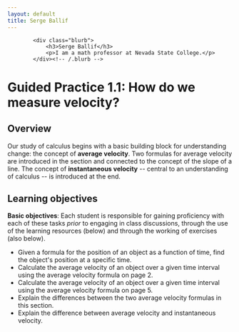 ```yaml
---
layout: default
title: Serge Ballif
---
```

    		<div class="blurb">
        		<h3>Serge Ballif</h3>
				<p>I am a math professor at Nevada State College.</p>
    		</div><!-- /.blurb -->
# Guided Practice 1.1: How do we measure velocity?

## Overview

Our study of calculus begins with a basic building block for understanding change: the concept of **average velocity**. Two formulas for average velocity are introduced in the section and connected to the concept of the slope of a line. The concept of **instantaneous velocity** -- central to an understanding of calculus -- is introduced at the end. 

## Learning objectives

__Basic objectives__: Each student is responsible for gaining proficiency with each of these tasks _prior_ to engaging in class discussions, through the use of the learning resources (below) and through the working of exercises (also below). 

* Given a formula for the position of an object as a function of time, find the object's position at a specific time. 
* Calculate the average velocity of an object over a given time interval using the average velocity formula on page 2. 
* Calculate the average velocity of an object over a given time interval using the average velocity formula on page 5.
* Explain the differences between the two average velocity formulas in this section. 
* Explain the difference between average velocity and instantaneous velocity.     		

<!--
<!DOCTYPE html>
<html>
  <head>
    <meta charset='utf-8'>
    <meta http-equiv="X-UA-Compatible" content="chrome=1">
    <link href='https://fonts.googleapis.com/css?family=Chivo:900' rel='stylesheet' type='text/css'>
    <link rel="stylesheet" type="text/css" href="stylesheets/stylesheet.css" media="screen">
    <link rel="stylesheet" type="text/css" href="stylesheets/github-dark.css" media="screen">
    <link rel="stylesheet" type="text/css" href="stylesheets/print.css" media="print">
    <!--[if lt IE 9]>
    <script src="//html5shiv.googlecode.com/svn/trunk/html5.js"></script>
    <![endif]
    <title>Nsc-math-181 by sergeballif</title>
  </head>

  <body>
    <div id="container">
      <div class="inner">

        <header>
          <h1>Nsc-math-181</h1>
          <h2>Guided Practice Assignments for Calculus 1</h2>
        </header>

        <section id="downloads" class="clearfix">
          <a href="https://github.com/sergeballif/NSC-Math-181/zipball/master" id="download-zip" class="button"><span>Download .zip</span></a>
          <a href="https://github.com/sergeballif/NSC-Math-181/tarball/master" id="download-tar-gz" class="button"><span>Download .tar.gz</span></a>
          <a href="https://github.com/sergeballif/NSC-Math-181" id="view-on-github" class="button"><span>View on GitHub</span></a>
        </section>

        <hr>

        <section id="main_content">
          <h3>
<a id="welcome-to-github-pages" class="anchor" href="#welcome-to-github-pages" aria-hidden="true"><span class="octicon octicon-link"></span></a>Welcome to GitHub Pages.</h3>

<p>This automatic page generator is the easiest way to create beautiful pages for all of your projects. Author your page content here <a href="https://guides.github.com/features/mastering-markdown/">using GitHub Flavored Markdown</a>, select a template crafted by a designer, and publish. After your page is generated, you can check out the new <code>gh-pages</code> branch locally. If you’re using GitHub for Mac or GitHub for Windows, simply sync your repository and you’ll see the new branch.</p>

<h3>
<a id="designer-templates" class="anchor" href="#designer-templates" aria-hidden="true"><span class="octicon octicon-link"></span></a>Designer Templates</h3>

<p>We’ve crafted some handsome templates for you to use. Go ahead and click 'Continue to layouts' to browse through them. You can easily go back to edit your page before publishing. After publishing your page, you can revisit the page generator and switch to another theme. Your Page content will be preserved.</p>

<h3>
<a id="creating-pages-manually" class="anchor" href="#creating-pages-manually" aria-hidden="true"><span class="octicon octicon-link"></span></a>Creating pages manually</h3>

<p>If you prefer to not use the automatic generator, push a branch named <code>gh-pages</code> to your repository to create a page manually. In addition to supporting regular HTML content, GitHub Pages support Jekyll, a simple, blog aware static site generator. Jekyll makes it easy to create site-wide headers and footers without having to copy them across every page. It also offers intelligent blog support and other advanced templating features.</p>

<h3>
<a id="authors-and-contributors" class="anchor" href="#authors-and-contributors" aria-hidden="true"><span class="octicon octicon-link"></span></a>Authors and Contributors</h3>

<p>You can <a href="https://github.com/blog/821" class="user-mention">@mention</a> a GitHub username to generate a link to their profile. The resulting <code>&lt;a&gt;</code> element will link to the contributor’s GitHub Profile. For example: In 2007, Chris Wanstrath (<a href="https://github.com/defunkt" class="user-mention">@defunkt</a>), PJ Hyett (<a href="https://github.com/pjhyett" class="user-mention">@pjhyett</a>), and Tom Preston-Werner (<a href="https://github.com/mojombo" class="user-mention">@mojombo</a>) founded GitHub.</p>

<h3>
<a id="support-or-contact" class="anchor" href="#support-or-contact" aria-hidden="true"><span class="octicon octicon-link"></span></a>Support or Contact</h3>

<p>Having trouble with Pages? Check out our <a href="https://help.github.com/pages">documentation</a> or <a href="https://github.com/contact">contact support</a> and we’ll help you sort it out.</p>
        </section>

        <footer>
          Nsc-math-181 is maintained by <a href="https://github.com/sergeballif">sergeballif</a><br>
          This page was generated by <a href="https://pages.github.com">GitHub Pages</a>. Tactile theme by <a href="https://twitter.com/jasonlong">Jason Long</a>.
        </footer>

        
      </div>
    </div>
  </body>
</html>
-->
